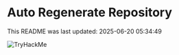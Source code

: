 # Auto Regenerate Repository

This README was last updated: 2025-06-20 05:34:49

 ![TryHackMe](https://tryhackme.com/badge/533634)